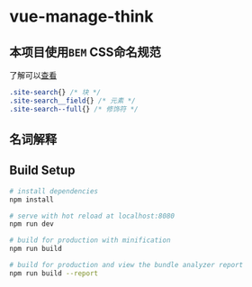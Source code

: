# vue-manage-think


## 本项目使用`BEM` CSS命名规范
了解可以[查看](CSS命名规范——BEM思想（非常赞的规范）)
```css
.site-search{} /* 块 */  
.site-search__field{} /* 元素 */  
.site-search--full{} /* 修饰符 */ 
```

## 名词解释


## Build Setup

``` bash
# install dependencies
npm install

# serve with hot reload at localhost:8080
npm run dev

# build for production with minification
npm run build

# build for production and view the bundle analyzer report
npm run build --report
```
